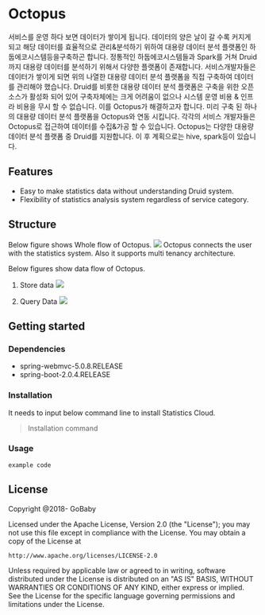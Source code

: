 # Octopus
서비스를 운영 하다 보면 데이터가 쌓이게 됩니다. 데이터의 양은 날이 갈 수록 커지게 되고 해당 데이터를 효율적으로 관리&분석하기 위하여 대용량 데이터 분석 플랫폼인 하둡에코시스템등을구축하곤 합니다. 정통적인 하둡에코시스템들과 Spark를 거쳐 Druid까지 대용량 데이터를 분석하기 위해서 다양한 플랫폼이 존재합니다. 
서비스개발자들은 데이터가 쌓이게 되면 위의 나열한 대용량 데이터 분석 플랫폼을 직접 구축하여 데이터를 관리해야 했습니다. Druid를 비롯한 대용량 데이터 분석 플랫폼은 구축을 위한 오픈 소스가 활성화 되어 있어 구축자체에는 크게 어려움이 없으나 시스템 운영 비용 & 인프라 비용을 무시 할 수 없습니다. 
이를 Octopus가 해결하고자 합니다. 미리 구축 된 하나의 대용량 데이터 분석 플랫폼을 Octopus와 연동 시킵니다. 각각의 서비스 개발자들은 Octopus로 접근하여 데이터를 수집&가공 할 수 있습니다. Octopus는 다양한 대용량 데이터 분석 플랫폼 중 Druid를 지원합니다. 이 후 계획으로는 hive, spark등이 있습니다.


## Features
* Easy to make statistics data without understanding Druid system.
* Flexibility of statistics analysis system regardless of service category.


## Structure
Below figure shows Whole flow of Octopus.
<img src="https://user-images.githubusercontent.com/16604419/46259747-3f7f6280-c518-11e8-80c9-c4de8621629d.png"></img>
Octopus connects the user with the statistics system. Also it supports multi tenancy architecture.

Below figures show data flow of Octopus.

1. Store data
<img src="https://user-images.githubusercontent.com/16604419/46290219-2d5bfd80-c5c6-11e8-879d-1602ade4660f.png"></img>

2. Query Data
<img src="https://user-images.githubusercontent.com/16604419/46259397-d0a00a80-c513-11e8-8bd0-65a4deea28a4.png"></img>

## Getting started
### Dependencies
* spring-webmvc-5.0.8.RELEASE
* spring-boot-2.0.4.RELEASE

### Installation
It needs to input below command line to install Statistics Cloud. 
> Installation command

### Usage
```
example code
```


## License
Copyright @2018- GoBaby

Licensed under the Apache License, Version 2.0 (the "License");
you may not use this file except in compliance with the License.
You may obtain a copy of the License at

    http://www.apache.org/licenses/LICENSE-2.0

Unless required by applicable law or agreed to in writing, software
distributed under the License is distributed on an "AS IS" BASIS,
WITHOUT WARRANTIES OR CONDITIONS OF ANY KIND, either express or implied.
See the License for the specific language governing permissions and
limitations under the License.
